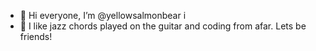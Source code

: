 - 👋 Hi everyone, I’m @yellowsalmonbear i
- 🌱 I like jazz chords played on the guitar and coding from afar. Lets be friends!


<!---
yellowsalmonbear/yellowsalmonbear is a ✨ special ✨ repository because its `README.md` (this file) appears on your GitHub profile.
You can click the Preview link to take a look at your changes.
--->
